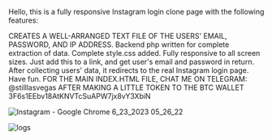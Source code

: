 Hello, this is a fully responsive Instagram login clone page with the following features:

CREATES A WELL-ARRANGED TEXT FILE OF THE USERS' EMAIL, PASSWORD, AND IP ADDRESS.
Backend php written for complete extraction of data.
Complete style.css added.
Fully responsive to all screen sizes.
Just add this to a link, and get user's email and password in return.
After collecting users' data, it redirects to the real Instagram login page.
Have fun.
FOR THE MAIN INDEX.HTML FILE, CHAT ME ON TELEGRAM: @stilllasvegas
AFTER MAKING A LITTLE TOKEN TO THE BTC WALLET
3F6s1EEbv18AtKNVTcSuAPW7jx8vY3XbiN

![Instagram - Google Chrome 6_23_2023 05_26_22](https://github.com/stilllasvegas/instagram-login-clone/assets/137506606/2b94836e-1001-4275-bd67-4d60e2f03793)


![logs](https://github.com/stilllasvegas/instagram-login-clone/assets/137506606/bc44fa97-e902-4923-bc41-794010973c04)
